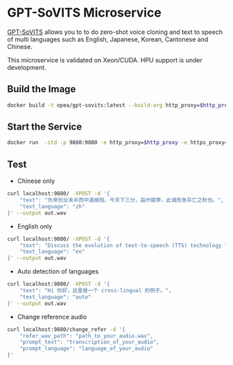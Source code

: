 # GPT-SoVITS Microservice

[GPT-SoVITS](https://github.com/RVC-Boss/GPT-SoVITS) allows you to to do zero-shot voice cloning and text to speech of multi languages such as English, Japanese, Korean, Cantonese and Chinese.

This microservice is validated on Xeon/CUDA. HPU support is under development.

## Build the Image

```bash
docker build -t opea/gpt-sovits:latest --build-arg http_proxy=$http_proxy --build-arg https_proxy=$https_proxy -f comps/tts/gpt-sovits/Dockerfile .
```

## Start the Service

```bash
docker run  -itd -p 9880:9880 -e http_proxy=$http_proxy -e https_proxy=$https_proxy opea/gpt-sovits:latest
```

## Test

- Chinese only

```bash
curl localhost:9880/ -XPOST -d '{
    "text": "先帝创业未半而中道崩殂，今天下三分，益州疲弊，此诚危急存亡之秋也。",
    "text_language": "zh"
}' --output out.wav
```

- English only

```bash
curl localhost:9880/ -XPOST -d '{
    "text": "Discuss the evolution of text-to-speech (TTS) technology from its early beginnings to the present day. Highlight the advancements in natural language processing that have contributed to more realistic and human-like speech synthesis. Also, explore the various applications of TTS in education, accessibility, and customer service, and predict future trends in this field. Write a comprehensive overview of text-to-speech (TTS) technology.",
    "text_language": "en"
}' --output out.wav
```

- Auto detection of languages

```bash
curl localhost:9880/ -XPOST -d '{
    "text": "Hi 你好，这里是一个 cross-lingual 的例子。",
    "text_language": "auto"
}' --output out.wav
```

- Change reference audio

```bash
curl localhost:9880/change_refer -d '{
    "refer_wav_path": "path_to_your_audio.wav",
    "prompt_text": "transcription_of_your_audio",
    "prompt_language": "language_of_your_audio"
}'
```

